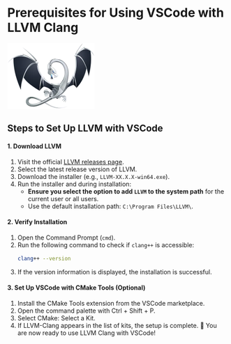 # Prerequisites for Using VSCode with LLVM Clang

<img src="image/llvm.png" alt="LLVM Clang" width="200">

## Steps to Set Up LLVM with VSCode

#### 1. Download LLVM
1. Visit the official [LLVM releases page](https://releases.llvm.org/).
2. Select the latest release version of LLVM.
3. Download the installer (e.g., `LLVM-XX.X.X-win64.exe`).
4. Run the installer and during installation:
   - **Ensure you select the option to add `LLVM` to the system path** for the current user or all users.
   - Use the default installation path: `C:\Program Files\LLVM\`.

#### 2. Verify Installation
1. Open the Command Prompt (`cmd`).
2. Run the following command to check if `clang++` is accessible:
   ```bash
   clang++ --version
   ```
3. If the version information is displayed, the installation is successful.

#### 3. Set Up VSCode with CMake Tools (Optional)
1. Install the CMake Tools extension from the VSCode marketplace.
2. Open the command palette with Ctrl + Shift + P.
3. Select CMake: Select a Kit.
4. If LLVM-Clang appears in the list of kits, the setup is complete.
🎉 You are now ready to use LLVM Clang with VSCode!